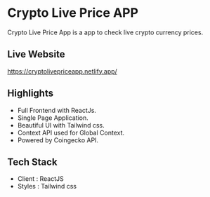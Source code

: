 # Crypto Live Price APP

Crypto Live Price App is a app to check live crypto currency prices.

## Live Website

https://cryptolivepriceapp.netlify.app/

## Highlights

- Full Frontend with ReactJs.
- Single Page Application.
- Beautiful UI with Tailwind css.
- Context API used for Global Context.
- Powered by Coingecko API.

## Tech Stack

- Client : ReactJS
- Styles : Tailwind css
